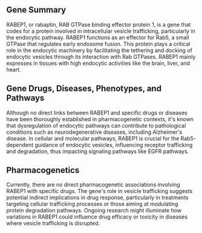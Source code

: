## Gene Summary
RABEP1, or rabaptin, RAB GTPase binding effector protein 1, is a gene that codes for a protein involved in intracellular vesicle trafficking, particularly in the endocytic pathway. RABEP1 functions as an effector for Rab5, a small GTPase that regulates early endosome fusion. This protein plays a critical role in the endocytic machinery by facilitating the tethering and docking of endocytic vesicles through its interaction with Rab GTPases. RABEP1 mainly expresses in tissues with high endocytic activities like the brain, liver, and heart.

## Gene Drugs, Diseases, Phenotypes, and Pathways
Although no direct links between RABEP1 and specific drugs or diseases have been thoroughly established in pharmacogenetic contexts, it's known that dysregulation of endocytic pathways can contribute to pathological conditions such as neurodegenerative diseases, including Alzheimer's disease. In cellular and molecular pathways, RABEP1 is crucial for the Rab5-dependent guidance of endocytic vesicles, influencing receptor trafficking and degradation, thus impacting signaling pathways like EGFR pathways.

## Pharmacogenetics
Currently, there are no direct pharmacogenetic associations involving RABEP1 with specific drugs. The gene's role in vesicle trafficking suggests potential indirect implications in drug response, particularly in treatments targeting cellular trafficking processes or those aiming at modulating protein degradation pathways. Ongoing research might illuminate how variations in RABEP1 could influence drug efficacy or toxicity in diseases where vesicle trafficking is disrupted.